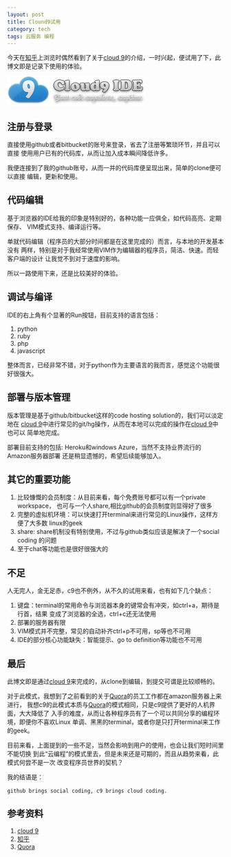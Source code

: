 ```yaml
---
layout: post
title: Clound9试用
category: tech
tags: 云服务 编程
---
```


今天在[知乎][知乎]上浏览时偶然看到了关于[cloud 9][cloud 9]的介绍，一时兴起，便试用了下，此
博文即是记录下使用的体验。

![c9](/assets/images/logo_cloud9.png)

## 注册与登录

直接使用github或者bitbucket的账号来登录，省去了注册等繁琐环节，并且可以直接
使用用户已有的代码库，从而让加入成本瞬间降低许多。

我便连接到了我的github账号，从而一并的代码库便呈现出来，简单的clone便可以直接
编辑，更新和使用。

## 代码编辑

基于浏览器的IDE给我的印象是特别好的，各种功能一应俱全，如代码高亮、定期保存、
VIM模式支持、编译运行等。

单就代码编辑（程序员的大部分时间都是在这里完成的）而言，与本地的开发基本没有
两样，特别是对于我经常使用VIM作为编辑器的程序员，简洁、快速。而轻客户端的设计
让我觉不到对于速度的影响。

所以一路使用下来，还是比较美好的体验。

## 调试与编译

IDE的右上角有个显著的Run按钮，目前支持的语言包括：

1. python
2. ruby
3. php
4. javascript

整体而言，已经非常不错，对于python作为主要语言的我而言，感觉这个功能很好很强大。

## 部署与版本管理

版本管理是基于github/bitbucket这样的code hosting solution的，我们可以淡定地在
[cloud 9][cloud 9]中进行常见的git/hg操作，从而在本地可以完成的操作在[cloud 9][cloud 9]中也可以
简单地完成。

部署目前支持的包括: Heroku和windows Azure，当然不支持业界流行的Amazon服务器部署
还是稍显遗憾的，希望后续能够加入。

## 其它的重要功能

1. 比较慷慨的会员制度：从目前来看，每个免费账号都可以有一个private workspace，
   也可与一个人share,相比github的会员制度则显得好了很多
2. 完整的虚拟机环境：可以快速打开terminal来进行常见的Linux操作，这样方便了大多数
   linux的geek
3. share: share机制没有特别使用，不过与github类似应该是解决了一个social coding
   的问题
4. 至于chat等功能也是很好很强大的

## 不足

人无完人，金无足赤，c9也不例外，从不久的试用来看，也有如下几个缺点：

1. 键盘：terminal的常用命令与浏览器本身的键常会有冲突，如ctrl+a，期待是行首，结果
   变成了浏览器的全选，ctrl+c还无法使用
2. 部署的服务器有限
3. VIM模式并不完整，常见的自动补齐ctrl+p不可用，sp等也不可用
4. IDE的部分核心功能缺失：智能提示、go to definition等功能也不可用


## 最后

此博文即是通过[cloud 9][cloud 9]来完成的，从clone到编辑，到提交可谓是比较顺畅的。

对于此模式，我想到了之前看到的关于[Quora][Quora]的员工工作都在amazon服务器上来进行，
我想c9的此模式本质与[Quora][Quora]的模式相同，只是c9提供了更好的人机界面，大大降低了
入手的难度，从而让各种程序员有了一个可以共同分享的编程环境，即便你不喜欢Linux
单调、黑黑的terminal，或者你是只打开terminal来工作的geek。

目前来看，上面提到的一些不足，当然会影响到用户的使用，也会让我们短时间里不能切换
到此“云编程”的模式里去，但是未来还是可期的，而且从趋势来看，此模式何尝不是一次
改变程序员世界的契机？

我的结语是：

    github brings social coding, c9 brings cloud coding.



## 参考资料
1. [cloud 9][cloud 9]
2. [知乎][知乎]
3. [Quora][Quora]


[cloud 9]: https://c9.io/
[知乎]: http://www.zhihu.com
[Quora]: http://www.quora.com

